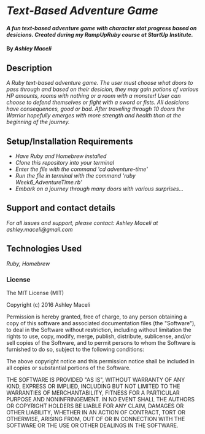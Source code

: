 # _Text-Based Adventure Game_

#### _A fun text-based adventure game with character stat progress based on desicions. Created during my RampUpRuby course at StartUp Institute._

#### By _**Ashley Maceli**_

## Description

_A Ruby text-based adventure game. The user must choose what doors to pass through and based on their desicion, they may gain potions of various HP amounts, rooms with nothing or a room with a monster! User can choose to defend themselves or fight with a sword or fists. All desicions have consequences, good or bad. After traveling through 10 doors the Warrior hopefully emerges with more strength and health than at the beginning of the journey._

## Setup/Installation Requirements

* _Have Ruby and Homebrew installed_
* _Clone this repository into your terminal_
* _Enter the file with the command 'cd adventure-time'_
* _Run the file in terminal with the command 'ruby Week6_AdventureTime.rb'_
* _Embark on a journey through many doors with various surprises..._

## Support and contact details

_For all issues and support, please contact:
Ashley Maceli at ashley.maceli@gmail.com_

## Technologies Used

_Ruby, Homebrew_

### License

The MIT License (MIT)

Copyright (c) 2016 Ashley Maceli

Permission is hereby granted, free of charge, to any person obtaining a copy
of this software and associated documentation files (the "Software"), to deal
in the Software without restriction, including without limitation the rights
to use, copy, modify, merge, publish, distribute, sublicense, and/or sell
copies of the Software, and to permit persons to whom the Software is
furnished to do so, subject to the following conditions:

The above copyright notice and this permission notice shall be included in all
copies or substantial portions of the Software.

THE SOFTWARE IS PROVIDED "AS IS", WITHOUT WARRANTY OF ANY KIND, EXPRESS OR
IMPLIED, INCLUDING BUT NOT LIMITED TO THE WARRANTIES OF MERCHANTABILITY,
FITNESS FOR A PARTICULAR PURPOSE AND NONINFRINGEMENT. IN NO EVENT SHALL THE
AUTHORS OR COPYRIGHT HOLDERS BE LIABLE FOR ANY CLAIM, DAMAGES OR OTHER
LIABILITY, WHETHER IN AN ACTION OF CONTRACT, TORT OR OTHERWISE, ARISING FROM,
OUT OF OR IN CONNECTION WITH THE SOFTWARE OR THE USE OR OTHER DEALINGS IN THE
SOFTWARE.

